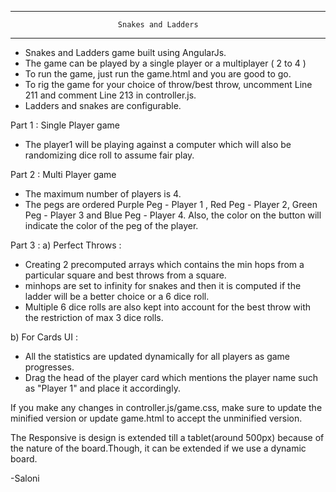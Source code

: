 ----------------------------------------------------------------------------
							Snakes and Ladders
----------------------------------------------------------------------------
- Snakes and Ladders game built using AngularJs.
- The game can be played by a single player or a multiplayer ( 2 to 4 )
- To run the game, just run the game.html and you are good to go.
- To rig the game for your choice of throw/best throw, uncomment Line 211 and comment Line 213 in controller.js.
- Ladders and snakes are configurable.

Part 1 : Single Player game
 - The player1 will be playing against a computer which will also be randomizing dice roll to assume fair play.

Part 2 : Multi Player game
 - The maximum number of players is 4.
 - The pegs are ordered Purple Peg - Player 1 , Red Peg - Player 2, Green Peg - Player 3 and Blue Peg - Player 4. Also, the color on the button will indicate the color of the peg of the player. 

Part 3 :
a) Perfect Throws : 
  - Creating 2 precomputed arrays which contains the min hops from a particular square and best throws from  a square.
  - minhops are set to infinity for snakes and then it is computed if the ladder will be a better choice or a 6 dice roll.
  - Multiple 6 dice rolls are also kept into account for the best throw with the restriction of max 3 dice rolls.


b) For Cards UI : 
- All the statistics are updated dynamically for all players as game progresses.
- Drag the head of the player card which mentions the player name such as "Player 1" and place it accordingly.

If you make any changes in controller.js/game.css, make sure to update the minified version or update game.html to accept the unminified version.

The Responsive is design is extended till a tablet(around 500px) because of the nature of the board.Though, it can be extended if we use a dynamic board.

-Saloni